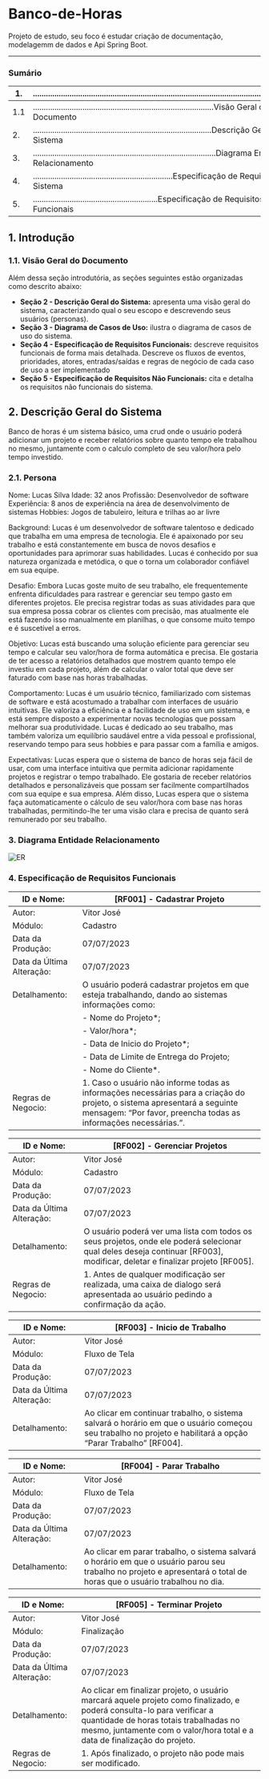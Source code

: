 # Banco-de-Horas
 Projeto de estudo, seu foco é estudar criação de documentação, modelagemm de dados e Api Spring Boot.

 ---

### Sumário

| 1. | ..............................................................................................................Introdução |
| --- | --- |
| 1.1 | ....................................................................................Visão Geral do Documento |
| 2. | ...................................................................................Descrição Geral do Sistema |
| 3. | .....................................................................................Diagrama Entidade Relacionamento |
| 4. | .................................................................Especificação de Requisitos do Sistema |
| 5. | ..........................................................Especificação de Requisitos Não-Funcionais |

## 1. Introdução

### 1.1. Visão Geral do Documento

Além dessa seção introdutória, as seções seguintes estão organizadas como descrito abaixo:

- **Seção 2 - Descrição Geral do Sistema:** apresenta uma visão geral do sistema, caracterizando qual o seu escopo e descrevendo seus usuários (personas).
- **Seção 3 - Diagrama de Casos de Uso:** ilustra o diagrama de casos de uso do sistema.
- **Seção 4 - Especificação de Requisitos Funcionais:** descreve requisitos funcionais de forma mais detalhada. Descreve os fluxos de eventos, prioridades, atores, entradas/saídas e regras de negócio de cada caso de uso a ser implementado
- **Seção 5 - Especificação de Requisitos Não Funcionais:** cita e detalha os requisitos não funcionais do sistema.

## 2. Descrição Geral do Sistema

Banco de horas é um sistema básico, uma crud onde o usuário poderá adicionar um projeto e receber relatórios sobre quanto tempo ele trabalhou no mesmo, juntamente com o calculo completo de seu valor/hora pelo tempo investido. 

### 2.1. Persona

Nome: Lucas Silva
Idade: 32 anos
Profissão: Desenvolvedor de software
Experiência: 8 anos de experiência na área de desenvolvimento de sistemas
Hobbies: Jogos de tabuleiro, leitura e trilhas ao ar livre

Background:
Lucas é um desenvolvedor de software talentoso e dedicado que trabalha em uma empresa de tecnologia. Ele é apaixonado por seu trabalho e está constantemente em busca de novos desafios e oportunidades para aprimorar suas habilidades. Lucas é conhecido por sua natureza organizada e metódica, o que o torna um colaborador confiável em sua equipe.

Desafio:
Embora Lucas goste muito de seu trabalho, ele frequentemente enfrenta dificuldades para rastrear e gerenciar seu tempo gasto em diferentes projetos. Ele precisa registrar todas as suas atividades para que sua empresa possa cobrar os clientes com precisão, mas atualmente ele está fazendo isso manualmente em planilhas, o que consome muito tempo e é suscetível a erros.

Objetivo:
Lucas está buscando uma solução eficiente para gerenciar seu tempo e calcular seu valor/hora de forma automática e precisa. Ele gostaria de ter acesso a relatórios detalhados que mostrem quanto tempo ele investiu em cada projeto, além de calcular o valor total que deve ser faturado com base nas horas trabalhadas.

Comportamento:
Lucas é um usuário técnico, familiarizado com sistemas de software e está acostumado a trabalhar com interfaces de usuário intuitivas. Ele valoriza a eficiência e a facilidade de uso em um sistema, e está sempre disposto a experimentar novas tecnologias que possam melhorar sua produtividade. Lucas é dedicado ao seu trabalho, mas também valoriza um equilíbrio saudável entre a vida pessoal e profissional, reservando tempo para seus hobbies e para passar com a família e amigos.

Expectativas:
Lucas espera que o sistema de banco de horas seja fácil de usar, com uma interface intuitiva que permita adicionar rapidamente projetos e registrar o tempo trabalhado. Ele gostaria de receber relatórios detalhados e personalizáveis que possam ser facilmente compartilhados com sua equipe e sua empresa. Além disso, Lucas espera que o sistema faça automaticamente o cálculo de seu valor/hora com base nas horas trabalhadas, permitindo-lhe ter uma visão clara e precisa de quanto será remunerado por seu trabalho.

### 3. Diagrama Entidade Relacionamento

![ER](https://github.com/VitorL-Dev/Banco-de-Horas/assets/138712602/ee58c774-c76d-4fd5-9f84-cfebd402dd11)

### 4. **Especificação de Requisitos Funcionais**

| ID e Nome: | [RF001] - Cadastrar Projeto |
| --- | --- |
| Autor: | Vitor José |
| Módulo: | Cadastro |
| Data da Produção: | 07/07/2023 |
| Data da Última Alteração: | 07/07/2023 |
| Detalhamento: | O usuário poderá cadastrar projetos em que esteja trabalhando, dando ao sistemas informações como:
||- Nome do Projeto*;
||- Valor/hora*;
||- Data de Inicio do Projeto*;
||- Data de Limite de Entrega do Projeto;
||- Nome do Cliente*. |
| Regras de Negocio: | 1. Caso o usuário não informe todas as informações necessárias para a criação do projeto, o sistema apresentará a seguinte mensagem: “Por favor, preencha todas as informações necessárias.”. |

| ID e Nome: | [RF002] - Gerenciar Projetos |
| --- | --- |
| Autor: | Vitor José |
| Módulo: | Cadastro |
| Data da Produção: | 07/07/2023 |
| Data da Última Alteração: | 07/07/2023 |
| Detalhamento: | O usuário poderá ver uma lista com todos os seus projetos, onde ele poderá selecionar qual deles deseja continuar [RF003], modificar, deletar e finalizar projeto [RF005]. |
| Regras de Negocio: | 1. Antes de qualquer modificação ser realizada, uma caixa de dialogo será apresentada ao usuário pedindo a confirmação da ação. |

| ID e Nome: | [RF003] - Inicio de Trabalho |
| --- | --- |
| Autor: | Vitor José |
| Módulo: | Fluxo de Tela |
| Data da Produção: | 07/07/2023 |
| Data da Última Alteração: | 07/07/2023 |
| Detalhamento: | Ao clicar em continuar trabalho, o sistema salvará o horário em que o usuário começou seu trabalho no projeto e habilitará a opção “Parar Trabalho” [RF004]. |

| ID e Nome: | [RF004] - Parar Trabalho |
| --- | --- |
| Autor: | Vitor José |
| Módulo: | Fluxo de Tela |
| Data da Produção: | 07/07/2023 |
| Data da Última Alteração: | 07/07/2023 |
| Detalhamento: | Ao clicar em parar trabalho, o sistema salvará o horário em que o usuário parou seu trabalho no projeto e apresentará o total de horas que o usuário trabalhou no dia. |

| ID e Nome: | [RF005] - Terminar Projeto |
| --- | --- |
| Autor: | Vitor José |
| Módulo: | Finalização |
| Data da Produção: | 07/07/2023 |
| Data da Última Alteração: | 07/07/2023 |
| Detalhamento: | Ao clicar em finalizar projeto, o usuário marcará aquele projeto como finalizado, e poderá consulta-lo para verificar a quantidade de horas totais trabalhadas no mesmo, juntamente com o valor/hora total e a data de finalização do projeto. |
| Regras de Negocio: | 1. Após finalizado, o projeto não pode mais ser modificado. |
